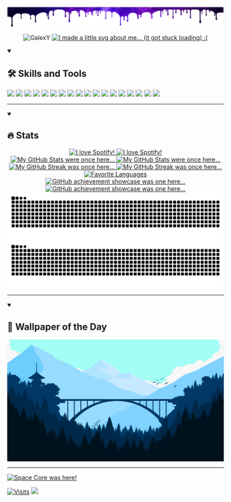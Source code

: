 ![---](https://github.com/GalexY727/GalexY727/blob/main/media/DripBanner.png)
<p align="center">

  <!-- Gif -->
  <a>
    <img src="https://github.com/GalexY727/GalexY727/blob/main/media/GalexYBanner.gif" alt="GalexY" /></a>
    
  <!-- Typing SVG -->
  <a href="https://git.io/typing-svg" target="_blank" rel="noopener noreferrer">
    <img src="https://readme-typing-svg.demolab.com?font=Fira+Code&size=30&pause=1000&center=true&vCenter=true&width=870&height=100&lines=My+name+is+Alexander+Hamilton+%F0%9F%91%8B;I+code+robots+for+F.I.R.S.T.+competitions+%F0%9F%A4%96;I+am+learning+Java%2C+JavaScript%2C+and+Python+%F0%9F%90%8D;I+really+like+music+and+space+%F0%9F%8C%8C;Have+a+nice+day!" alt="I made a little svg about me... (it got stuck loading) :(" /></a>
</p>

<details open>
  <summary><h2>🛠 Skills and Tools</h2></summary>
  <p>
    <code><img width="4%" src="https://www.vectorlogo.zone/logos/java/java-icon.svg"></code>
    <code><img width="4%" src="https://www.vectorlogo.zone/logos/nodejs/nodejs-icon.svg"></code>
    <code><img width="4%" src="https://www.vectorlogo.zone/logos/reactjs/reactjs-icon.svg"></code>
    <code><img width="4%" src="https://www.vectorlogo.zone/logos/python/python-icon.svg"></code>
    <code><img width="4%" src="https://www.freeiconspng.com/uploads/c-logo-icon-18.png"></code>
    <code><img width="4%" src="https://www.vectorlogo.zone/logos/w3_html5/w3_html5-icon.svg"></code>
    <code><img width="4%" src="https://i.imgur.com/tjPOPhB.png"></code>
    <code><img width="4%" src="https://seeklogo.com/images/I/intellij-idea-logo-F0395EF783-seeklogo.com.png"></code>
    <code><img width="4%" src="https://www.vectorlogo.zone/logos/visualstudio_code/visualstudio_code-icon.svg"></code>
    <code><img width="4%" src="https://www.bluej.org/objects-first/images/logos/bluej-128-embossed.png"></code>
    <code><img width="4%" src="https://seeklogo.com/images/A/atom-logo-19BD90FF87-seeklogo.com.png"></code>
    <code><img width="4%" src="https://cdn.iconscout.com/icon/free/png-256/discord-4408614-3649972.png"></code>
    <code><img width="4%" src="https://upload.wikimedia.org/wikipedia/commons/thumb/a/af/Adobe_Photoshop_CC_icon.svg/640px-Adobe_Photoshop_CC_icon.svg.png"></code>
    <code><img width="4%" src="https://upload.wikimedia.org/wikipedia/commons/5/55/Neos_VR_Logo.png"></code>
    <code><img width="4%" src="https://www.vectorlogo.zone/logos/firebase/firebase-icon.svg"></code>
    <code><img width="4%" src="https://www.vectorlogo.zone/logos/amazon_aws/amazon_aws-icon.svg"></code>
    <code><img width="4%" src="https://www.vectorlogo.zone/logos/git-scm/git-scm-icon.svg"></code>
    <code><img width="4%" src="https://seeklogo.com/images/G/github-colored-logo-FDDF6EB1F0-seeklogo.com.png"></code>
  </p>
</details>

---

<details open>
<summary><h2>🔥 Stats</h2></summary>
<p align="center">

  <!-- Spotify -->
  <a href="https://open.spotify.com/user/ekalpoa9m05w5lpjj8p56ase2#gh-dark-mode-only" taret="_blank" rel="noopener noreferrer">
    <img src="https://galexy727.vercel.app/api/spotify?background_color=1a1b27&border_color=DD2BC7" 
         alt="I love Spotify!"/>
  </a>
   <a href="https://open.spotify.com/user/ekalpoa9m05w5lpjj8p56ase2#gh-light-mode-only" taret="_blank" rel="noopener noreferrer">
    <img src="https://galexy727.vercel.app/api/spotify?background_color=C7CBFF&border_color=DD2BC7" 
         alt="I love Spotify!"/>
  </a>
  <!--
  <a href="https://git.io/streak-stats" target="_blank" rel="noopener noreferrer">
    <img src="https://streak-stats.demolab.com?user=GalexY727&theme=tokyonight&mode=daily&border=DD2BC7" 
         width="43%" alt="Github Streak" />
  </a>
#gh-light-mode-only buefy
  -->

  <br>

  <!-- Github Stats -->
  <a href="https://github.com/anuraghazra/github-readme-stats#gh-dark-mode-only" target="_blank" rel="noopener noreferrer">
    <img src="https://github-readme-stats.vercel.app/api?username=galexy727&show_icons=true&theme=tokyonight&border_color=DD2BC7" 
         width="49%" alt="My GitHub Stats were once here..." />
  </a>
    <a href="https://github.com/anuraghazra/github-readme-stats#gh-light-mode-only" target="_blank" rel="noopener noreferrer">
    <img src="https://github-readme-stats.vercel.app/api?username=galexy727&show_icons=true&theme=buefy&border_color=DD2BC7" 
         width="49%" alt="My GitHub Stats were once here..." />
  </a>
  <!-- Github Streak -->
  <a href="https://git.io/streak-stats#gh-dark-mode-only" target="_blank" rel="noopener noreferrer">
    <img src="https://streak-stats.demolab.com?user=GalexY727&theme=tokyonight&mode=daily&border=DD2BC7" 
         width="49%" alt="My GitHub Streak was once here..." />
  </a>
    <a href="https://git.io/streak-stats#gh-light-mode-only" target="_blank" rel="noopener noreferrer">
    <img src="https://streak-stats.demolab.com?user=GalexY727&theme=buefy&mode=daily&border=DD2BC7" 
         width="49%" alt="My GitHub Streak was once here..." />
  </a>
  
  <!-- Most Used Langs -->

  <br>
  <a href="https://github.com/anuraghazra/github-readme-stats" taret="_blank" rel="noopener noreferrer">
    <img src="https://github-readme-stats.vercel.app/api/top-langs/?username=galexy727&layout=donut&theme=tokyonight&border_color=DD2BC7" 
         width="33%" alt="Favorite Languages" />
  </a>
  <br>
  
  <!--Achievements-->
  <a href="https://github.com/ryo-ma/github-profile-trophy#gh-dark-mode-only">
    <img src="https://github-profile-trophy.vercel.app/?username=galexy727&theme=tokyonight&column=-1&title=Commits,Repositories,Issues,PullRequest,Followers,Stars&no-frame=true&margin-w=5" 
         alt="GitHub achievement showcase was one here..." />
  </a>
  <a href="https://github.com/ryo-ma/github-profile-trophy#gh-light-mode-only">
    <img src="https://github-profile-trophy.vercel.app/?username=galexy727&theme=flat&column=-1&title=Commits,Repositories,Issues,PullRequest,Followers,Stars&no-frame=true&margin-w=5" 
         alt="GitHub achievement showcase was one here..." />
  </a>
  
  <!-- Commit Snake! -->
  
  <a href="https://raw.githubusercontent.com/galexy727/galexy727/media/github-contribution-grid-snake.svg#gh-dark-mode-only" target="_blank" rel="noopener noreferrer">
    <img src="https://raw.githubusercontent.com/galexy727/galexy727/media/github-contribution-grid-snake-dark.svg" 
       alt"Check out my commit history!" />
  </a>
  
  <a href="https://raw.githubusercontent.com/galexy727/galexy727/media/github-contribution-grid-snake.svg#gh-light-mode-only" target="_blank" rel="noopener noreferrer">
    <img src="https://raw.githubusercontent.com/galexy727/galexy727/media/github-contribution-grid-snake.svg" 
         alt"Check out my commit history!" />
  </a>
</p>
</details>

---

<!-- Random Wallpaper -->
<details open> 
  <summary><h2>🌠 Wallpaper of the Day</h2></summary>
<!--START_SECTION:update_image-->
<img src=https://raw.githubusercontent.com/DenverCoder1/minimalistic-wallpaper-collection/main/images/farjana5240-bridge-forest.jpg height=100% width=100% align=center alt=Daily Wallpaper />
<!--END_SECTION:update_image-->

</details>

---

<!-- Space core refrence -->
<a href="https://theportalwiki.com/wiki/Core_voice_lines#Space_core"><img src="https://readme-typing-svg.demolab.com?font=Fira+code&size=12&duration=1000&pause=1500&color=F7AA2C&width=600&height=50&lines=What's+your+favorite+thing+about+space%3F+Mine+is+space.;Space.+Space.+Go+to+space.;Space.;Space+going+to+space+can't+wait.;Space+Court.+For+people+in+space.+Judge+space+sun+presiding.+Bam.+Guilty.;Space...+Space+Trial.+Puttin'+the+system+on+trial.+In+space.+Space+system.+;On+trial.+Guilty.+Of+being+in+space!+Going+to+space+jail!;Dad!+I'm+in+space!;%5Blow-pitched+'space'+voice%5D+I'm+proud+of+you%2C+son.+;%5Bnormal+voice%5D+Dad%2C+are+you+space%3F+;%5Blow-pitched+'space'+voice%5D+Yes.+Now+we+are+a+family+again.;%5Bnormal+voice%5D+Space+space+wanna+go+to+space+yes+please+space.+Space+space.;Space+space+wanna+go+to+space+wanna+go+to+space+wanna+go+to+space.;Space+space+going+to+space+oh+boy;Ba!+Ba!+Ba+ba+ba!+Space!+Ba!+Ba!+Ba+ba+ba!;Oh.+Play+it+cool.+Play+it+cool.+Here+come+the+space+cops.;Help+me%2C+space+cops.+Space+cops%2C+help.;Going+to+space+going+there+can't+wait+gotta+go.+Space.+Going.;Better+buy+a+telescope.+Wanna+see+me.+Buy+a+telescope.+Gonna+be+in+space.;Yeah+yeah+yeah+okay+okay.;Space.+Space.+Gonna+go+to+space.;Yes.+Please.+Space!+Gonna+be+in+space.;Gonna+be+in+space.;Wanna+go+to+space.+Space.+Let's+go+-+let's+go+to+space.+Let's+go+to+space.;Atmosphere.+Black+holes.+Astronauts.+Nebulas.+Jupiter.+The+Big+Dipper.;Orbit.+Space+orbit.+In+my+spacesuit.;Ohhh%2C+the+Sun.+I'm+gonna+meet+the+Sun.+Oh+no!+What'll+I+say%3F+'Hi!+Hi%2C+Sun!';Look%2C+an+eclipse!+No.+Don't+look.;Come+here%2C+space.+I+have+a+secret+for+you.+No%2C+come+closer.;There's+a+star.+There's+another+one.+Star.+Star+star+star.+Star.;You+are+the+farthest+ever+in+space.+Why+me%2C+space%3F+Because+you+are+the+best.;Ohmygodohmygodohmygod!+I'm+in+space!;We+made+it+we+made+it+we+made+it.+Space!;Earth.+Wanna+go+to+earth+wanna+go+to+earth+wanna+go+to+earth.+Home+home+home.;Wanna+go+home+wanna+go+home+wanna+go+home+wanna+go+home.;Earth+earth+earth.;Don't+like+space.+Don't+like+space.;It's+too+big.+Too+big.+Wanna+go+home.+Wanna+go+to+earth.;YEEEHAAAAAW!" alt="Space Core was here!" /></a>

<!-- Visits! -->
[![Visits](https://komarev.com/ghpvc/?username=galexy727&logo=GitHub&label=Profile%20views&color=70a4fc&logoColor=white&style=flat)](https://github.com/galexy727)
![](https://hit.yhype.me/github/profile?user_id=65139378)

<!--
**GalexY727/GalexY727** is a ✨ _special_ ✨ repository because its `README.md` (this file) appears on your GitHub profile.

Here are some ideas to get you started:

- 🔭 I’m currently working on ...
- 🌱 I’m currently learning ...
- 👯 I’m looking to collaborate on ...
- 🤔 I’m looking for help with ...
- 💬 Ask me about ...
- 📫 How to reach me: ...
- 😄 Pronouns: ...
- ⚡ Fun fact: ...
--> 

